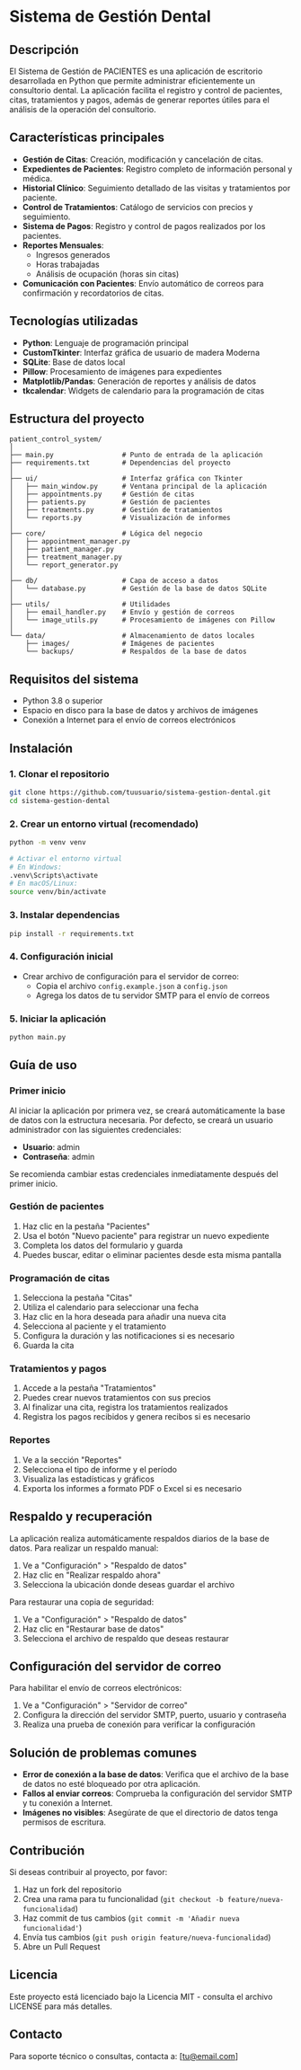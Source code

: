 # Sistema de Gestión Dental

## Descripción
El Sistema de Gestión de PACIENTES  es una aplicación de escritorio desarrollada en Python que permite administrar eficientemente un consultorio dental. La aplicación facilita el registro y control de pacientes, citas, tratamientos y pagos, además de generar reportes útiles para el análisis de la operación del consultorio.

## Características principales
- **Gestión de Citas**: Creación, modificación y cancelación de citas.
- **Expedientes de Pacientes**: Registro completo de información personal y médica.
- **Historial Clínico**: Seguimiento detallado de las visitas y tratamientos por paciente.
- **Control de Tratamientos**: Catálogo de servicios con precios y seguimiento.
- **Sistema de Pagos**: Registro y control de pagos realizados por los pacientes.
- **Reportes Mensuales**:
  - Ingresos generados
  - Horas trabajadas
  - Análisis de ocupación (horas sin citas)
- **Comunicación con Pacientes**: Envío automático de correos para confirmación y recordatorios de citas.

## Tecnologías utilizadas
- **Python**: Lenguaje de programación principal
- **CustomTkinter**: Interfaz gráfica de usuario de madera Moderna
- **SQLite**: Base de datos local
- **Pillow**: Procesamiento de imágenes para expedientes
- **Matplotlib/Pandas**: Generación de reportes y análisis de datos
- **tkcalendar**: Widgets de calendario para la programación de citas

## Estructura del proyecto
```
patient_control_system/
│
├── main.py                 # Punto de entrada de la aplicación
├── requirements.txt        # Dependencias del proyecto
│
├── ui/                     # Interfaz gráfica con Tkinter
│   ├── main_window.py      # Ventana principal de la aplicación
│   ├── appointments.py     # Gestión de citas
│   ├── patients.py         # Gestión de pacientes
│   ├── treatments.py       # Gestión de tratamientos
│   └── reports.py          # Visualización de informes
│
├── core/                   # Lógica del negocio
│   ├── appointment_manager.py
│   ├── patient_manager.py
│   ├── treatment_manager.py
│   └── report_generator.py
│
├── db/                     # Capa de acceso a datos
│   └── database.py         # Gestión de la base de datos SQLite
│
├── utils/                  # Utilidades
│   ├── email_handler.py    # Envío y gestión de correos
│   └── image_utils.py      # Procesamiento de imágenes con Pillow
│
└── data/                   # Almacenamiento de datos locales
    ├── images/             # Imágenes de pacientes
    └── backups/            # Respaldos de la base de datos
```

## Requisitos del sistema
- Python 3.8 o superior
- Espacio en disco para la base de datos y archivos de imágenes
- Conexión a Internet para el envío de correos electrónicos

## Instalación

### 1. Clonar el repositorio
```bash
git clone https://github.com/tuusuario/sistema-gestion-dental.git
cd sistema-gestion-dental
```

### 2. Crear un entorno virtual (recomendado)
```bash
python -m venv venv

# Activar el entorno virtual
# En Windows:
.venv\Scripts\activate
# En macOS/Linux:
source venv/bin/activate
```

### 3. Instalar dependencias
```bash
pip install -r requirements.txt
```

### 4. Configuración inicial
- Crear archivo de configuración para el servidor de correo:
  - Copia el archivo `config.example.json` a `config.json`
  - Agrega los datos de tu servidor SMTP para el envío de correos

### 5. Iniciar la aplicación
```bash
python main.py
```

## Guía de uso

### Primer inicio
Al iniciar la aplicación por primera vez, se creará automáticamente la base de datos con la estructura necesaria. Por defecto, se creará un usuario administrador con las siguientes credenciales:
- **Usuario**: admin
- **Contraseña**: admin

Se recomienda cambiar estas credenciales inmediatamente después del primer inicio.

### Gestión de pacientes
1. Haz clic en la pestaña "Pacientes"
2. Usa el botón "Nuevo paciente" para registrar un nuevo expediente
3. Completa los datos del formulario y guarda
4. Puedes buscar, editar o eliminar pacientes desde esta misma pantalla

### Programación de citas
1. Selecciona la pestaña "Citas"
2. Utiliza el calendario para seleccionar una fecha
3. Haz clic en la hora deseada para añadir una nueva cita
4. Selecciona al paciente y el tratamiento
5. Configura la duración y las notificaciones si es necesario
6. Guarda la cita

### Tratamientos y pagos
1. Accede a la pestaña "Tratamientos"
2. Puedes crear nuevos tratamientos con sus precios
3. Al finalizar una cita, registra los tratamientos realizados
4. Registra los pagos recibidos y genera recibos si es necesario

### Reportes
1. Ve a la sección "Reportes"
2. Selecciona el tipo de informe y el período
3. Visualiza las estadísticas y gráficos
4. Exporta los informes a formato PDF o Excel si es necesario

## Respaldo y recuperación
La aplicación realiza automáticamente respaldos diarios de la base de datos. Para realizar un respaldo manual:
1. Ve a "Configuración" > "Respaldo de datos"
2. Haz clic en "Realizar respaldo ahora"
3. Selecciona la ubicación donde deseas guardar el archivo

Para restaurar una copia de seguridad:
1. Ve a "Configuración" > "Respaldo de datos"
2. Haz clic en "Restaurar base de datos"
3. Selecciona el archivo de respaldo que deseas restaurar

## Configuración del servidor de correo
Para habilitar el envío de correos electrónicos:
1. Ve a "Configuración" > "Servidor de correo"
2. Configura la dirección del servidor SMTP, puerto, usuario y contraseña
3. Realiza una prueba de conexión para verificar la configuración

## Solución de problemas comunes
- **Error de conexión a la base de datos**: Verifica que el archivo de la base de datos no esté bloqueado por otra aplicación.
- **Fallos al enviar correos**: Comprueba la configuración del servidor SMTP y tu conexión a Internet.
- **Imágenes no visibles**: Asegúrate de que el directorio de datos tenga permisos de escritura.

## Contribución
Si deseas contribuir al proyecto, por favor:
1. Haz un fork del repositorio
2. Crea una rama para tu funcionalidad (`git checkout -b feature/nueva-funcionalidad`)
3. Haz commit de tus cambios (`git commit -m 'Añadir nueva funcionalidad'`)
4. Envía tus cambios (`git push origin feature/nueva-funcionalidad`)
5. Abre un Pull Request

## Licencia
Este proyecto está licenciado bajo la Licencia MIT - consulta el archivo LICENSE para más detalles.

## Contacto
Para soporte técnico o consultas, contacta a: [tu@email.com]
